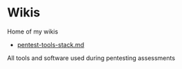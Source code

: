 # Wikis

Home of my wikis

- [pentest-tools-stack.md](https://github.com/narekkay/wiki/blob/master/pentest-tools-stack.md)

All tools and software used during pentesting assessments
